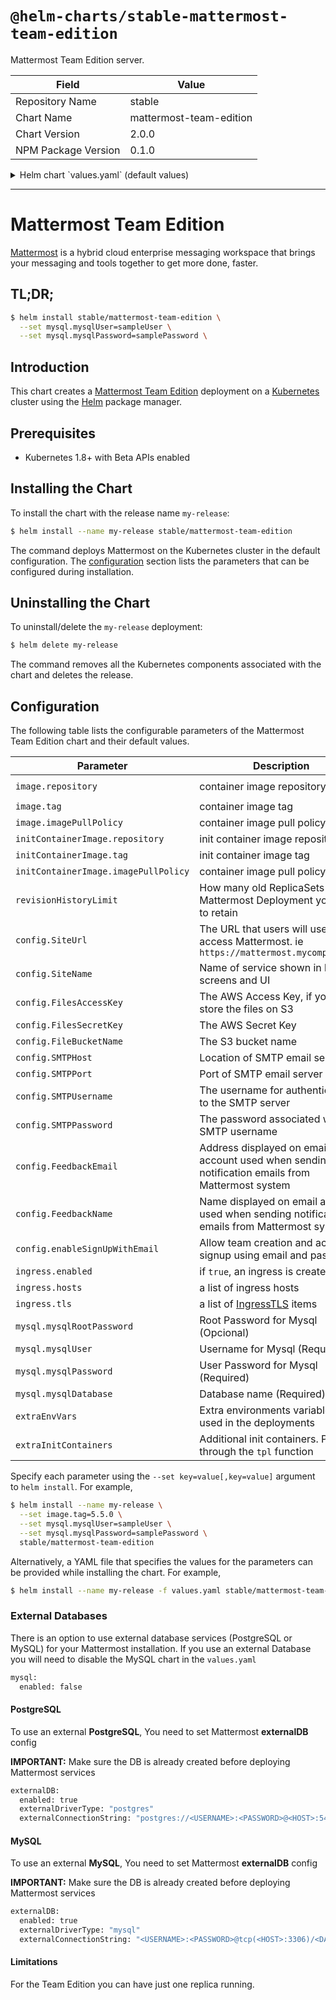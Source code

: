 # `@helm-charts/stable-mattermost-team-edition`

Mattermost Team Edition server.

| Field               | Value                   |
| ------------------- | ----------------------- |
| Repository Name     | stable                  |
| Chart Name          | mattermost-team-edition |
| Chart Version       | 2.0.0                   |
| NPM Package Version | 0.1.0                   |

<details>

<summary>Helm chart `values.yaml` (default values)</summary>

```yaml
# Default values for mattermost-team-edition.
# This is a YAML-formatted file.
# Declare variables to be passed into your templates.
image:
  repository: mattermost/mattermost-team-edition
  tag: 5.5.1
  imagePullPolicy: IfNotPresent

initContainerImage:
  repository: appropriate/curl
  tag: latest
  imagePullPolicy: IfNotPresent

## How many old ReplicaSets for Mattermost Deployment you want to retain
revisionHistoryLimit: 1

## Enable persistence using Persistent Volume Claims
## ref: http://kubernetes.io/docs/user-guide/persistent-volumes/
## ref: https://docs.gitlab.com/ee/install/requirements.html#storage
##
persistence:
  ## This volume persists generated data from users, like images, attachments...
  ##
  data:
    enabled: true
    size: 10Gi
    ## If defined, volume.beta.kubernetes.io/storage-class: <storageClass>
    ## Default: volume.alpha.kubernetes.io/storage-class: default
    ##
    # storageClass:
    accessMode: ReadWriteOnce
  # existingClaim: ""

# Mattermost configuration:
config:
  siteUrl: ''
  siteName: 'Mattermost'
  filesAccessKey:
  filesSecretKey:
  fileBucketName:
  smtpServer:
  smtpPort:
  # empty, TLS, or STARTTLS
  smtpConnection:
  smtpUsername:
  smtpPassword:
  feedbackEmail:
  feedbackName:
  enableSignUpWithEmail: true

service:
  type: ClusterIP
  externalPort: 8065
  internalPort: 8065

ingress:
  enabled: false
  path: /
  annotations:
    # kubernetes.io/ingress.class: nginx
    # certmanager.k8s.io/issuer:  your-issuer
    # nginx.ingress.kubernetes.io/proxy-body-size: 50m
    # nginx.ingress.kubernetes.io/proxy-send-timeout: "600"
    # nginx.ingress.kubernetes.io/proxy-read-timeout: "600"
    # nginx.ingress.kubernetes.io/proxy-buffering: "on"
    # nginx.ingress.kubernetes.io/configuration-snippet: |
    #   proxy_cache mattermost_cache;
    #   proxy_cache_revalidate on;
    #   proxy_cache_min_uses 2;
    #   proxy_cache_use_stale timeout;
    #   proxy_cache_lock on;
    #### To use the nginx cache you will need to set an http-snippet in the ingress-nginx configmap
    #### http-snippet: |
    ####     proxy_cache_path /var/cache/nginx levels=1:2 keys_zone=mattermost_cache:10m max_size=3g inactive=120m use_temp_path=off;
  hosts:
    - mattermost.example.com
  tls:
    # - secretName: mattermost.example.com-tls
    #   hosts:
    #     - mattermost.example.com

auth:
  gitlab:
  #   Enable: "false"
  #   Secret: ""
  #   Id: ""
  #   Scope: ""
  #   AuthEndpoint:
  #   TokenEndpoint:
  #   UserApiEndpoint:

## If use this please disable the mysql chart, setting the config mysql.enable to false
externalDB:
  enabled: false
  # externalDriverType: "postgres" #or mysql
  # externalConnectionString: "postgres://<USERNAME>:<PASSWORD>@<HOST>:5432/<DATABASE_NAME>?sslmode=disable&connect_timeout=10"
  # for mysql: "<USERNAME>:<PASSWORD>@tcp(<HOST>:3306)/<DATABASE_NAME>?charset=utf8mb4,utf8&readTimeout=30s&writeTimeout=30s"
  # When using existingUser and ExistingSecret (for example when configuring to use MM with Gitlab helm charts) you will need to
  # define a initContainer to read those configs and create the database in the existing gitlab and set the config.json
  # See the initContainer example below
  # existingUser: gitlab
  # existingSecret: "gitlab-postgresql-password"

mysql:
  enabled: true
  mysqlRootPassword: ''
  mysqlUser: ''
  mysqlPassword: ''
  mysqlDatabase: mattermost

  repository: mysql
  tag: 5.7
  imagePullPolicy: IfNotPresent

  persistence:
    enabled: true
    ## If defined, storageClassName: <storageClass>
    ## If set to "-", storageClassName: "", which disables dynamic provisioning
    ## If undefined (the default) or set to null, no storageClassName spec is
    ##   set, choosing the default provisioner.  (gp2 on AWS, standard on
    ##   GKE, AWS & OpenStack)
    ##
    storageClass: ''
    accessMode: ReadWriteOnce
    size: 10Gi
  # existingClaim: ""

## Additional env vars
extraEnvVars:
  # This is an example of extra env vars when using with the deployment with GitLab Helm Charts
  # - name: POSTGRES_PASSWORD_GITLAB
  #   valueFrom:
  #     secretKeyRef:
  #       name: gitlab-postgresql-password
  #       key: postgres-password
  # - name: POSTGRES_USER_GITLAB
  #   value: gitlab
  # - name: POSTGRES_HOST_GITLAB
  #   value: gitlab-postgresql
  # - name: POSTGRES_PORT_GITLAB
  #   value: "5432"
  # - name: POSTGRES_DB_NAME_MATTERMOST
  #   value: mm5
  # - name: MM_SQLSETTINGS_DRIVERNAME
  #   value: "postgres"
  # - name: MM_SQLSETTINGS_DATASOURCE
  #   value: postgres://$(POSTGRES_USER_GITLAB):$(POSTGRES_PASSWORD_GITLAB)@$(POSTGRES_HOST_GITLAB):$(POSTGRES_PORT_GITLAB)/$(POSTGRES_DB_NAME_MATTERMOST)?sslmode=disable&connect_timeout=10

## Additional init containers
extraInitContainers: |

# This is an example of extra Init Container when using with the deployment with GitLab Helm Charts
# - name: bootstrap-database
#   image: "postgres:9.6-alpine"
#   imagePullPolicy: IfNotPresent
#   env:
#     - name: POSTGRES_PASSWORD_GITLAB
#       valueFrom:
#         secretKeyRef:
#           name: gitlab-postgresql-password
#           key: postgres-password
#     - name: POSTGRES_USER_GITLAB
#       value: gitlab
#     - name: POSTGRES_HOST_GITLAB
#       value: gitlab-postgresql
#     - name: POSTGRES_PORT_GITLAB
#       value: "5432"
#     - name: POSTGRES_DB_NAME_MATTERMOST
#       value: mm5
#   command:
#     - sh
#     - "-c"
#     - |
#       if PGPASSWORD=$POSTGRES_PASSWORD_GITLAB psql -h $POSTGRES_HOST_GITLAB -p $POSTGRES_PORT_GITLAB -U $POSTGRES_USER_GITLAB -lqt | cut -d \| -f 1 | grep -qw $POSTGRES_DB_NAME_MATTERMOST; then
#       echo "database already exist, exiting initContainer"
#       exit 0
#       else
#       echo "Database does not exist. creating...."
#       PGPASSWORD=$POSTGRES_PASSWORD_GITLAB createdb -h $POSTGRES_HOST_GITLAB -p $POSTGRES_PORT_GITLAB -U $POSTGRES_USER_GITLAB $POSTGRES_DB_NAME_MATTERMOST
#       echo "Done"
#       fi
```

</details>

---

# Mattermost Team Edition

[Mattermost](https://mattermost.com/) is a hybrid cloud enterprise messaging workspace that brings your messaging and tools together to get more done, faster.

## TL;DR;

```bash
$ helm install stable/mattermost-team-edition \
  --set mysql.mysqlUser=sampleUser \
  --set mysql.mysqlPassword=samplePassword \
```

## Introduction

This chart creates a [Mattermost Team Edition](https://mattermost.com/) deployment on a [Kubernetes](http://kubernetes.io)
cluster using the [Helm](https://helm.sh) package manager.

## Prerequisites

- Kubernetes 1.8+ with Beta APIs enabled

## Installing the Chart

To install the chart with the release name `my-release`:

```bash
$ helm install --name my-release stable/mattermost-team-edition
```

The command deploys Mattermost on the Kubernetes cluster in the default configuration. The [configuration](#configuration)
section lists the parameters that can be configured during installation.

## Uninstalling the Chart

To uninstall/delete the `my-release` deployment:

```bash
$ helm delete my-release
```

The command removes all the Kubernetes components associated with the chart and deletes the release.

## Configuration

The following table lists the configurable parameters of the Mattermost Team Edition chart and their default values.

| Parameter                            | Description                                                                                                          | Default                              |
| ------------------------------------ | -------------------------------------------------------------------------------------------------------------------- | ------------------------------------ |
| `image.repository`                   | container image repository                                                                                           | `mattermost/mattermost-team-edition` |
| `image.tag`                          | container image tag                                                                                                  | `5.5.1`                              |
| `image.imagePullPolicy`              | container image pull policy                                                                                          | `IfNotPresent`                       |
| `initContainerImage.repository`      | init container image repository                                                                                      | `appropriate/curl`                   |
| `initContainerImage.tag`             | init container image tag                                                                                             | `latest`                             |
| `initContainerImage.imagePullPolicy` | container image pull policy                                                                                          | `IfNotPresent`                       |
| `revisionHistoryLimit`               | How many old ReplicaSets for Mattermost Deployment you want to retain                                                | `1`                                  |
| `config.SiteUrl`                     | The URL that users will use to access Mattermost. ie `https://mattermost.mycompany.com`                              | ``                                   |
| `config.SiteName`                    | Name of service shown in login screens and UI                                                                        | `Mattermost`                         |
| `config.FilesAccessKey`              | The AWS Access Key, if you want store the files on S3                                                                | ``                                   |
| `config.FilesSecretKey`              | The AWS Secret Key                                                                                                   | ``                                   |
| `config.FileBucketName`              | The S3 bucket name                                                                                                   | ``                                   |
| `config.SMTPHost`                    | Location of SMTP email server                                                                                        | ``                                   |
| `config.SMTPPort`                    | Port of SMTP email server                                                                                            | ``                                   |
| `config.SMTPUsername`                | The username for authenticating to the SMTP server                                                                   | ``                                   |
| `config.SMTPPassword`                | The password associated with the SMTP username                                                                       | ``                                   |
| `config.FeedbackEmail`               | Address displayed on email account used when sending notification emails from Mattermost system                      | ``                                   |
| `config.FeedbackName`                | Name displayed on email account used when sending notification emails from Mattermost system                         | ``                                   |
| `config.enableSignUpWithEmail`       | Allow team creation and account signup using email and password.                                                     | `true`                               |
| `ingress.enabled`                    | if `true`, an ingress is created                                                                                     | `false`                              |
| `ingress.hosts`                      | a list of ingress hosts                                                                                              | `[mattermost.example.com]`           |
| `ingress.tls`                        | a list of [IngressTLS](https://v1-8.docs.kubernetes.io/docs/api-reference/v1.8/#ingresstls-v1beta1-extensions) items | `[]`                                 |
| `mysql.mysqlRootPassword`            | Root Password for Mysql (Opcional)                                                                                   | ""                                   |
| `mysql.mysqlUser`                    | Username for Mysql (Required)                                                                                        | ""                                   |
| `mysql.mysqlPassword`                | User Password for Mysql (Required)                                                                                   | ""                                   |
| `mysql.mysqlDatabase`                | Database name (Required)                                                                                             | "mattermost"                         |
| `extraEnvVars`                       | Extra environments variables to be used in the deployments                                                           |
| `extraInitContainers`                | Additional init containers. Passed through the `tpl` function                                                        | ``                                   |

Specify each parameter using the `--set key=value[,key=value]` argument to `helm install`. For example,

```bash
$ helm install --name my-release \
  --set image.tag=5.5.0 \
  --set mysql.mysqlUser=sampleUser \
  --set mysql.mysqlPassword=samplePassword \
  stable/mattermost-team-edition
```

Alternatively, a YAML file that specifies the values for the parameters can be provided while installing the chart. For example,

```bash
$ helm install --name my-release -f values.yaml stable/mattermost-team-edition
```

### External Databases

There is an option to use external database services (PostgreSQL or MySQL) for your Mattermost installation.
If you use an external Database you will need to disable the MySQL chart in the `values.yaml`

```Bash
mysql:
  enabled: false
```

#### PostgreSQL

To use an external **PostgreSQL**, You need to set Mattermost **externalDB** config

**IMPORTANT:** Make sure the DB is already created before deploying Mattermost services

```Bash
externalDB:
  enabled: true
  externalDriverType: "postgres"
  externalConnectionString: "postgres://<USERNAME>:<PASSWORD>@<HOST>:5432/<DATABASE_NAME>?sslmode=disable&connect_timeout=10"
```

#### MySQL

To use an external **MySQL**, You need to set Mattermost **externalDB** config

**IMPORTANT:** Make sure the DB is already created before deploying Mattermost services

```Bash
externalDB:
  enabled: true
  externalDriverType: "mysql"
  externalConnectionString: "<USERNAME>:<PASSWORD>@tcp(<HOST>:3306)/<DATABASE_NAME>?charset=utf8mb4,utf8&readTimeout=30s&writeTimeout=30s"
```

#### Limitations

For the Team Edition you can have just one replica running.
